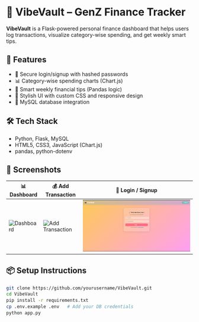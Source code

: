 # 💸 VibeVault – GenZ Finance Tracker

**VibeVault** is a Flask-powered personal finance dashboard that helps users log transactions, visualize category-wise spending, and get weekly smart tips.

## 🚀 Features

- 🔐 Secure login/signup with hashed passwords
- 📊 Category-wise spending charts (Chart.js)
- 🧠 Smart weekly financial tips (Pandas logic)
- 🎨 Stylish UI with custom CSS and responsive design
- 💾 MySQL database integration

## 🛠️ Tech Stack

- Python, Flask, MySQL
- HTML5, CSS3, JavaScript (Chart.js)
- pandas, python-dotenv

## 📸 Screenshots

| 📊 Dashboard | 💰 Add Transaction | 🔐 Login / Signup |
|--------------|--------------------|-------------------|
| ![Dashboard](screenshots/dashboard.png) | ![Add Transaction](screenshots/add_transaction.png) | ![Login](screenshots/login.png) |


## 📦 Setup Instructions

```bash
git clone https://github.com/yourusername/VibeVault.git
cd VibeVault
pip install -r requirements.txt
cp .env.example .env   # Add your DB credentials
python app.py



